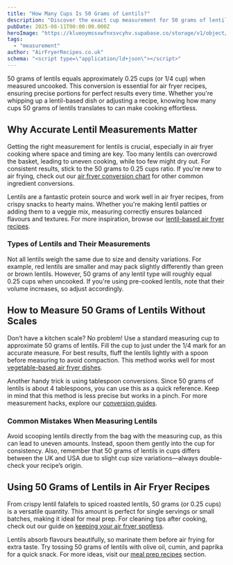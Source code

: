 ```yaml
---
title: "How Many Cups Is 50 Grams of Lentils?"
description: "Discover the exact cup measurement for 50 grams of lentils and simplify your air fryer cooking with this easy conversion guide."
pubDate: 2025-08-11T00:00:00.000Z
heroImage: "https://klueoymssxwfnxsvcyhv.supabase.co/storage/v1/object/public/md/how-many-cups-is-50-grams-of-lentils-c0b6c9fb.webp"
tags:
  - "measurement"
author: "AirFryerRecipes.co.uk"
schema: "<script type=\"application/ld+json\"></script>"
---
```


<p>50 grams of lentils equals approximately 0.25 cups (or 1/4 cup) when measured uncooked. This conversion is essential for air fryer recipes, ensuring precise portions for perfect results every time. Whether you're whipping up a lentil-based dish or adjusting a recipe, knowing how many cups 50 grams of lentils translates to can make cooking effortless.</p>  

<h2>Why Accurate Lentil Measurements Matter</h2>  
<p>Getting the right measurement for lentils is crucial, especially in air fryer cooking where space and timing are key. Too many lentils can overcrowd the basket, leading to uneven cooking, while too few might dry out. For consistent results, stick to the 50 grams to 0.25 cups ratio. If you're new to air frying, check out our <a href=https://www.airfryerrecipe.co.uk/air-fryer-conversion-chart>air fryer conversion chart</a> for other common ingredient conversions.</p>  

<p>Lentils are a fantastic protein source and work well in air fryer recipes, from crispy snacks to hearty mains. Whether you're making lentil patties or adding them to a veggie mix, measuring correctly ensures balanced flavours and textures. For more inspiration, browse our <a href=https://www.airfryerrecipe.co.uk/recipes>lentil-based air fryer recipes</a>.</p>  

<h3>Types of Lentils and Their Measurements</h3>  
<p>Not all lentils weigh the same due to size and density variations. For example, red lentils are smaller and may pack slightly differently than green or brown lentils. However, 50 grams of any lentil type will roughly equal 0.25 cups when uncooked. If you're using pre-cooked lentils, note that their volume increases, so adjust accordingly.</p>  

<h2>How to Measure 50 Grams of Lentils Without Scales</h2>  
<p>Don’t have a kitchen scale? No problem! Use a standard measuring cup to approximate 50 grams of lentils. Fill the cup to just under the 1/4 mark for an accurate measure. For best results, fluff the lentils lightly with a spoon before measuring to avoid compaction. This method works well for most <a href=https://www.airfryerrecipe.co.uk/recipe-category/vegetables>vegetable-based air fryer dishes</a>.</p>  

<p>Another handy trick is using tablespoon conversions. Since 50 grams of lentils is about 4 tablespoons, you can use this as a quick reference. Keep in mind that this method is less precise but works in a pinch. For more measurement hacks, explore our <a href=https://www.airfryerrecipe.co.uk/air-fryer-conversion-chart>conversion guides</a>.</p>  

<h3>Common Mistakes When Measuring Lentils</h3>  
<p>Avoid scooping lentils directly from the bag with the measuring cup, as this can lead to uneven amounts. Instead, spoon them gently into the cup for consistency. Also, remember that 50 grams of lentils in cups differs between the UK and USA due to slight cup size variations—always double-check your recipe’s origin.</p>  

<h2>Using 50 Grams of Lentils in Air Fryer Recipes</h2>  
<p>From crispy lentil falafels to spiced roasted lentils, 50 grams (or 0.25 cups) is a versatile quantity. This amount is perfect for single servings or small batches, making it ideal for meal prep. For cleaning tips after cooking, check out our guide on <a href=https://www.airfryerrecipe.co.uk/air-fryer-cleaner>keeping your air fryer spotless</a>.</p>  

<p>Lentils absorb flavours beautifully, so marinate them before air frying for extra taste. Try tossing 50 grams of lentils with olive oil, cumin, and paprika for a quick snack. For more ideas, visit our <a href=https://www.airfryerrecipe.co.uk/recipe-category/meal-prep>meal prep recipes</a> section.</p>
